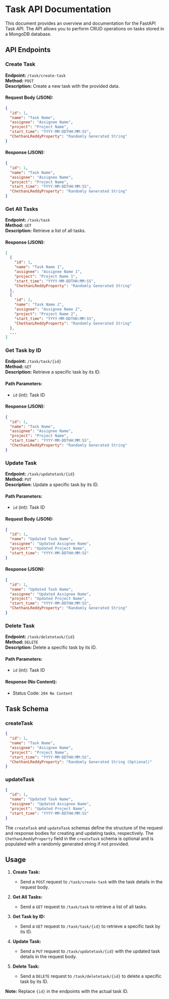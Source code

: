 # Task API Documentation

This document provides an overview and documentation for the FastAPI Task API. The API allows you to perform CRUD operations on tasks stored in a MongoDB database.

## API Endpoints

### Create Task

**Endpoint:** `/task/create-task`  
**Method:** `POST`  
**Description:** Create a new task with the provided data.

#### Request Body (JSON):

```json
{
  "id": 1,
  "name": "Task Name",
  "assignee": "Assignee Name",
  "project": "Project Name",
  "start_time": "YYYY-MM-DDTHH:MM:SS",
  "ChethanLReddyProperty": "Randomly Generated String"
}
```

#### Response (JSON):

```json
{
  "id": 1,
  "name": "Task Name",
  "assignee": "Assignee Name",
  "project": "Project Name",
  "start_time": "YYYY-MM-DDTHH:MM:SS",
  "ChethanLReddyProperty": "Randomly Generated String"
}
```

### Get All Tasks

**Endpoint:** `/task/task`  
**Method:** `GET`  
**Description:** Retrieve a list of all tasks.

#### Response (JSON):

```json
[
  {
    "id": 1,
    "name": "Task Name 1",
    "assignee": "Assignee Name 1",
    "project": "Project Name 1",
    "start_time": "YYYY-MM-DDTHH:MM:SS",
    "ChethanLReddyProperty": "Randomly Generated String"
  },
  {
    "id": 2,
    "name": "Task Name 2",
    "assignee": "Assignee Name 2",
    "project": "Project Name 2",
    "start_time": "YYYY-MM-DDTHH:MM:SS",
    "ChethanLReddyProperty": "Randomly Generated String"
  },
  ...
]
```

### Get Task by ID

**Endpoint:** `/task/task/{id}`  
**Method:** `GET`  
**Description:** Retrieve a specific task by its ID.

#### Path Parameters:

- `id` (int): Task ID

#### Response (JSON):

```json
{
  "id": 1,
  "name": "Task Name",
  "assignee": "Assignee Name",
  "project": "Project Name",
  "start_time": "YYYY-MM-DDTHH:MM:SS",
  "ChethanLReddyProperty": "Randomly Generated String"
}
```

### Update Task

**Endpoint:** `/task/updatetask/{id}`  
**Method:** `PUT`  
**Description:** Update a specific task by its ID.

#### Path Parameters:

- `id` (int): Task ID

#### Request Body (JSON):

```json
{
  "id": 1,
  "name": "Updated Task Name",
  "assignee": "Updated Assignee Name",
  "project": "Updated Project Name",
  "start_time": "YYYY-MM-DDTHH:MM:SS"
}
```

#### Response (JSON):

```json
{
  "id": 1,
  "name": "Updated Task Name",
  "assignee": "Updated Assignee Name",
  "project": "Updated Project Name",
  "start_time": "YYYY-MM-DDTHH:MM:SS",
  "ChethanLReddyProperty": "Randomly Generated String"
}
```

### Delete Task

**Endpoint:** `/task/deletetask/{id}`  
**Method:** `DELETE`  
**Description:** Delete a specific task by its ID.

#### Path Parameters:

- `id` (int): Task ID

#### Response (No Content):

- Status Code: `204 No Content`

## Task Schema

### createTask

```json
{
  "id": 1,
  "name": "Task Name",
  "assignee": "Assignee Name",
  "project": "Project Name",
  "start_time": "YYYY-MM-DDTHH:MM:SS",
  "ChethanLReddyProperty": "Randomly Generated String (Optional)"
}
```

### updateTask

```json
{
  "id": 1,
  "name": "Updated Task Name",
  "assignee": "Updated Assignee Name",
  "project": "Updated Project Name",
  "start_time": "YYYY-MM-DDTHH:MM:SS"
}
```

The `createTask` and `updateTask` schemas define the structure of the request and response bodies for creating and updating tasks, respectively. The `ChethanLReddyProperty` field in the `createTask` schema is optional and is populated with a randomly generated string if not provided.

## Usage

1. **Create Task:**

   - Send a `POST` request to `/task/create-task` with the task details in the request body.

2. **Get All Tasks:**

   - Send a `GET` request to `/task/task` to retrieve a list of all tasks.

3. **Get Task by ID:**

   - Send a `GET` request to `/task/task/{id}` to retrieve a specific task by its ID.

4. **Update Task:**

   - Send a `PUT` request to `/task/updatetask/{id}` with the updated task details in the request body.

5. **Delete Task:**
   - Send a `DELETE` request to `/task/deletetask/{id}` to delete a specific task by its ID.

**Note:** Replace `{id}` in the endpoints with the actual task ID.
